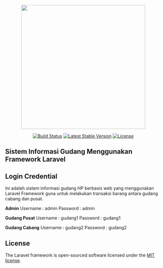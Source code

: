 <p align="center"><img src="https://res.cloudinary.com/dtfbvvkyp/image/upload/v1566331377/laravel-logolockup-cmyk-red.svg" width="400"></p>

<p align="center">
<a href="https://travis-ci.org/laravel/framework"><img src="https://travis-ci.org/laravel/framework.svg" alt="Build Status"></a>
<a href="https://packagist.org/packages/laravel/framework"><img src="https://poser.pugx.org/laravel/framework/v/stable.svg" alt="Latest Stable Version"></a>
<a href="https://packagist.org/packages/laravel/framework"><img src="https://poser.pugx.org/laravel/framework/license.svg" alt="License"></a>
</p>

## Sistem Informasi Gudang Menggunakan Framework Laravel

## Login Credential

Ini adalah sistem informasi gudang HP berbasis web yang menggunakan Laravel Framework guna untuk melakukan transaksi barang antara gudang cabang dan pusat.

**Admin**
Username : admin
Password : admin

**Gudang Pusat**
Username : gudang1
Password : gudang1

**Gudang Cabang**
Username : gudang2
Password : gudang2

## License

The Laravel framework is open-sourced software licensed under the [MIT license](https://opensource.org/licenses/MIT).
